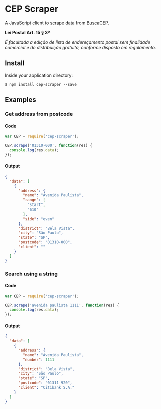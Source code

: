 # CEP Scraper

A JavaScript client to [scrape](https://en.wikipedia.org/wiki/Web_scraping) data from [BuscaCEP](http://www.buscacep.correios.com.br/).

**Lei Postal Art. 15 § 3º**

*É facultada a edição de lista de
endereçamento postal sem finalidade
comercial e de distribuição gratuita,
conforme disposto em regulamento.*

## Install

Inside your application directory:
```
$ npm install cep-scraper --save
```

## Examples

### Get address from postcode

#### Code

```javascript
var CEP = require('cep-scraper');

CEP.scrape('01310-000', function(res) {
  console.log(res.data);
});
```

#### Output

```json
{
  "data": [
    {
      "address": {
        "name": "Avenida Paulista",
        "range": [
          "start",
          "610"
        ],
        "side": "even"
      },
      "district": "Bela Vista",
      "city": "São Paulo",
      "state": "SP",
      "postcode": "01310-000",
      "client": ""
    }
  ]
}
```

### Search using a string

#### Code

```javascript
var CEP = require('cep-scraper');

CEP.scrape('avenida paulista 1111', function(res) {
  console.log(res.data);
});
```

#### Output

```json
{
  "data": [
    {
      "address": {
        "name": "Avenida Paulista",
        "number": 1111
      },
      "district": "Bela Vista",
      "city": "São Paulo",
      "state": "SP",
      "postcode": "01311-920",
      "client": "Citibank S.A."
    }
  ]
}
```
